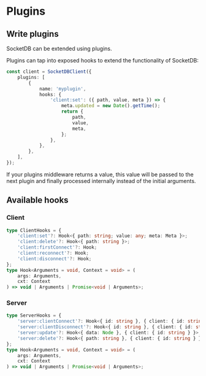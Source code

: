 # Plugins

## Write plugins

SocketDB can be extended using plugins.

Plugins can tap into exposed hooks to extend the functionality of SocketDB:

```ts
const client = SocketDBClient({
	plugins: [
		{
			name: 'myplugin',
			hooks: {
				'client:set': ({ path, value, meta }) => {
					meta.updated = new Date().getTime();
					return {
						path,
						value,
						meta,
					};
				},
			},
		},
	],
});
```

If your plugins middleware returns a value, this value will be passed to the next plugin
and finally processed internally instead of the initial arguments.

## Available hooks

### Client

```ts
type ClientHooks = {
	'client:set'?: Hook<{ path: string; value: any; meta: Meta }>;
	'client:delete'?: Hook<{ path: string }>;
	'client:firstConnect'?: Hook;
	'client:reconnect'?: Hook;
	'client:disconnect'?: Hook;
};
type Hook<Arguments = void, Context = void> = (
	args: Arguments,
	cxt: Context
) => void | Arguments | Promise<void | Arguments>;
```

### Server

```ts
type ServerHooks = {
	'server:clientConnect'?: Hook<{ id: string }, { client: { id: string } }>;
	'server:clientDisconnect'?: Hook<{ id: string }, { client: { id: string } }>;
	'server:update'?: Hook<{ data: Node }, { client: { id: string } }>;
	'server:delete'?: Hook<{ path: string }, { client: { id: string } }>;
};
type Hook<Arguments = void, Context = void> = (
	args: Arguments,
	cxt: Context
) => void | Arguments | Promise<void | Arguments>;
```
